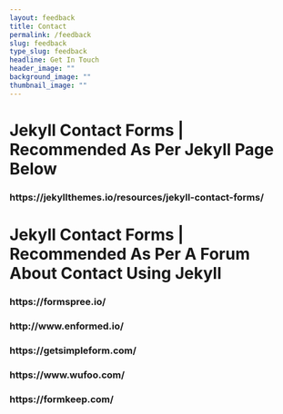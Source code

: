 ```yaml
---
layout: feedback
title: Contact
permalink: /feedback
slug: feedback
type_slug: feedback
headline: Get In Touch
header_image: ""
background_image: ""
thumbnail_image: ""
---
```


<h1>Jekyll Contact Forms | Recommended As Per Jekyll Page Below</h1>
<h3>https://jekyllthemes.io/resources/jekyll-contact-forms/</h3>

<h1>Jekyll Contact Forms | Recommended As Per A Forum About Contact Using Jekyll</h1>
<h3>https://formspree.io/</h3>
<h3>http://www.enformed.io/</h3>
<h3>https://getsimpleform.com/</h3>
<h3>https://www.wufoo.com/</h3>
<h3>https://formkeep.com/</h3>